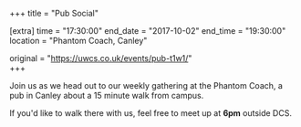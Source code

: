 +++
title = "Pub Social"

[extra]
time = "17:30:00"
end_date = "2017-10-02"
end_time = "19:30:00"
location = "Phantom Coach, Canley"

original = "https://uwcs.co.uk/events/pub-t1w1/"    
+++

Join us as we head out to our weekly gathering at the Phantom Coach, a pub in Canley about a 15 minute walk from campus.

  

If you'd like to walk there with us, feel free to meet up at **6pm** outside DCS.

